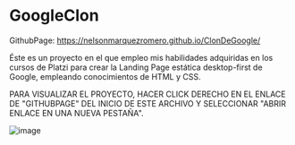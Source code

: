 # GoogleClon

GithubPage: https://nelsonmarquezromero.github.io/ClonDeGoogle/

Éste es un proyecto en el que empleo mis habilidades adquiridas en los cursos de Platzi para crear la Landing Page estática desktop-first de Google, empleando conocimientos de HTML y CSS.

PARA VISUALIZAR EL PROYECTO, HACER CLICK DERECHO EN EL ENLACE  DE "GITHUBPAGE" DEL INICIO DE ESTE ARCHIVO Y SELECCIONAR "ABRIR ENLACE EN UNA NUEVA PESTAÑA".


![image](https://user-images.githubusercontent.com/68557880/123717912-369c5680-d854-11eb-99ed-78e99863baaa.png)


